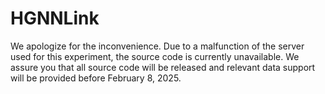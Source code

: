 # HGNNLink
We apologize for the inconvenience. Due to a malfunction of the server used for this experiment, the source code is currently unavailable. We assure you that all source code will be released and relevant data support will be provided before February 8, 2025.
